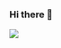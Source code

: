 ### Hi there 🔭 
![](https://emojis.slackmojis.com/emojis/images/1563480763/5999/meow_party.gif?1563480763)


